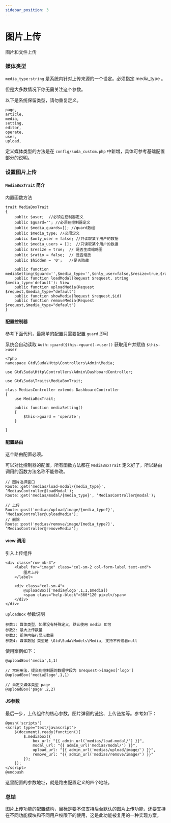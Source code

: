 ```yaml
---
sidebar_position: 3
---
```


# 图片上传

图片和文件上传

### 媒体类型

```media_type:string``` 是系统内针对上传来源的一个设定。必须指定 media_type 。

但是大多数情况下你无需关注这个参数。

以下是系统保留类型，请勿重复定义。

```
page,
article,
media,
setting,
editor,
operate,
user,
upload,
```

定义媒体类型的方法是在 ```config/suda_custom.php``` 中新增，具体可参考基础配置部分的说明。

### 设置图片上传

#### ```MediaBoxTrait``` 简介

内置函数方法

```
trait MediaBoxTrait
{
    public $user;  //必须在控制器定义
    public $guard=''; //必须在控制器定义
    public $media_guards=[]; //guard数组
    public $media_type; //必须定义
    public $only_user = false; //只读取某个用户的数据
    public $media_users = [];  //只读取某个用户的数据
    public $resize = true;  // 是否生成缩略图
    public $ratio = false;  // 是否缩放
    public $hidden = '0';   //是否隐藏

    public function mediaSetting($guard='',$media_type='',$only_user=false,$resize=true,$ratio=false)
    public function loadModal(Request $request, string $media_type='default'): View
    public function uploadMedia(Request $request,$media_type="default")
    public function showMedia(Request $request,$id)
    public function removeMedia(Request $request,$media_type="default")
}
```

#### 配置控制器

参考下面代码，最简单的配置只需要配置 ```guard``` 即可

系统会自动读取 ```Auth::guard($this->guard)->user()``` 获取用户并赋值 ```$this->user```

```
<?php
namespace Gtd\Suda\Http\Controllers\Admin\Media;

use Gtd\Suda\Http\Controllers\Admin\DashboardController;

use Gtd\Suda\Traits\MediaBoxTrait;

class MediasController extends DashboardController
{
    use MediaBoxTrait;
    
    public function mediaSetting()
    {
        $this->guard = 'operate';
    }

}

```

#### 配置路由

这个路由配置必须。

可以对比控制器的配置，所有函数方法都在 ```MediaBoxTrait``` 定义好了，所以路由调用的函数方法名称不能修改。

```
// 图片选择窗口
Route::get('medias/load-modal/{media_type}', ‘MediasController@loadModal');
Route::get('medias/modal/{media_type}', ‘MediasController@modal');

// 上传
Route::post('medias/upload/image/{media_type?}', ‘MediasController@uploadMedia');
// 删除
Route::post('medias/remove/image/{media_type?}', ‘MediasController@removeMedia');

```

#### view 调用

引入上传组件

```
<div class="row mb-3">             
    <label for="image" class="col-sm-2 col-form-label text-end">
        图片上传
    </label>

    <div class="col-sm-4">
        @uploadBox(['media@logo',1,1,$media])
        <span class="help-block">360*120 pixel</span>
    </div>
</div>
```

```uploadBox``` 参数说明

```
参数1: 媒体类型，如果没有特殊定义，默认使用 media 即可
参数2: 最大上传数量
参数3: 组件内每行显示数量
参数4: 媒体数据 类型是 \Gtd\Suda\Models\Media, 支持不传或者null
```

使用案例如下：

```
@uploadBox('media',1,1)

// 常用用法，提交到控制器的数据字段为 $request->images['logo']
@uploadBox('media@logo',1,1)

// 自定义媒体类型 page
@uploadBox('page',2,2)
```

#### JS参数

最后一步，上传组件的核心参数，图片弹窗的链接、上传链接等。参考如下：

```
@push('scripts')
<script type="text/javascript">
    $(document).ready(function(){
        $.mediabox({
            box_url: "{{ admin_url('medias/load-modal/') }}",
            modal_url: "{{ admin_url('medias/modal/') }}",
            upload_url: "{{ admin_url('medias/upload/image/') }}",
            remove_url: "{{ admin_url('medias/remove/image/') }}"
        });
    });
</script>
@endpush
```
这里配置的参数地址，就是路由配置定义的四个地址。


### 总结

图片上传功能的配置结构，目标是要不仅支持后台默认的图片上传功能，还要支持在不同功能模块和不同用户权限下的使用，这是此功能被复用的一种实现方案。
